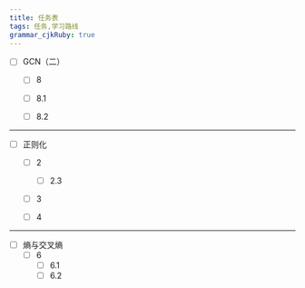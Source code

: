 ```yaml
---
title: 任务表
tags: 任务,学习路线
grammar_cjkRuby: true
---
```



- [ ] GCN（二）
    - [ ] 8
    - [ ] 8.1
    - [ ] 8.2


----------


- [ ] 正则化
    - [ ] 2
        - [ ] 2.3
    - [ ] 3
    - [ ] 4


----------


- [ ] 熵与交叉熵
    - [ ] 6
        - [ ] 6.1
        - [ ] 6.2